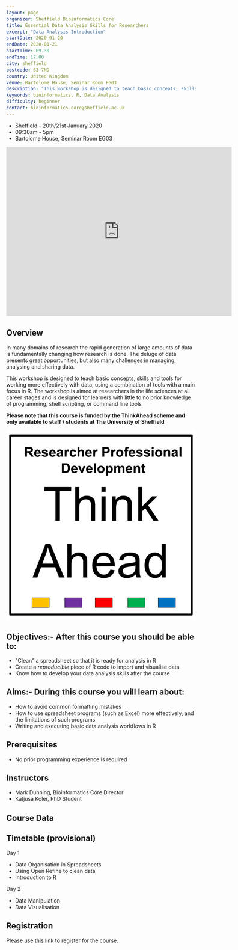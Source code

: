 ```yaml
---
layout: page
organizer: Sheffield Bioinformatics Core
title: Essential Data Analysis Skills for Researchers
excerpt: "Data Analysis Introduction"
startDate: 2020-01-20
endDate: 2020-01-21
startTime: 09.30
endTime: 17.00
city: sheffield
postcode: S3 7ND
country: United Kingdom
venue: Bartolome House, Seminar Room EG03
description: "This workshop is designed to teach basic concepts, skills and tools for working more effectively with data, using a combination of tools with a main focus in R. The workshop is aimed at researchers in the life sciences at all career stages and is designed for learners with little to no prior knowledge of programming, shell scripting, or command line tools"
keywords: bioinformatics, R, Data Analysis
difficulty: beginner
contact: bioinformatics-core@sheffield.ac.uk
---
```


- Sheffield - 20th/21st January 2020
- 09:30am - 5pm
- Bartolome House, Seminar Room EG03

<iframe src="https://www.google.com/maps/embed?pb=!1m18!1m12!1m3!1d2379.7131045742876!2d-1.4909138841601246!3d53.38418257998699!2m3!1f0!2f0!3f0!3m2!1i1024!2i768!4f13.1!3m3!1m2!1s0x4879788327d13c2b%3A0x76151ebce3e59f6!2sBartolom%C3%A9%20House%2C%20Sheffield!5e0!3m2!1sen!2suk!4v1573134957379!5m2!1sen!2suk" width="600" height="450" frameborder="0" style="border:0;" allowfullscreen=""></iframe>

## Overview

In many domains of research the rapid generation of large amounts of data is fundamentally changing how research is done. The deluge of data presents great opportunities, but also many challenges in managing, analysing and sharing data. 

This workshop is designed to teach basic concepts, skills and tools for working more effectively with data, using a combination of tools with a main focus in R. The workshop is aimed at researchers in the life sciences at all career stages and is designed for learners with little to no prior knowledge of programming, shell scripting, or command line tools


**Please note that this course is funded by the ThinkAhead scheme and only available to staff / students at The University of Sheffield**

![](../images/ta_logo.jpg)

## Objectives:- After this course you should be able to:

 
- "Clean" a spreadsheet so that it is ready for analysis in R
- Create a *reproducible* piece of R code to import and visualise data
- Know how to develop your data analysis skills after the course

## Aims:- During this course you will learn about:

- How to avoid common formatting mistakes
- How to use spreadsheet programs (such as Excel) more effectively, and the limitations of such programs
- Writing and executing basic data analysis workflows in R

## Prerequisites

- No prior programming experience is required

## Instructors

- Mark Dunning, Bioinformatics Core Director
- Katjusa Koler, PhD Student

## Course Data


## Timetable (provisional)

Day 1

- Data Organisation in Spreadsheets
- Using Open Refine to clean data
- Introduction to R

Day 2

- Data Manipulation
- Data Visualisation

## Registration 

Please use [this link](https://onlineshop.shef.ac.uk/product-catalogue/professional-services/research-services/essential-data-analysis-skills-for-researchers-20th21st-january-2020) to register for the course.
